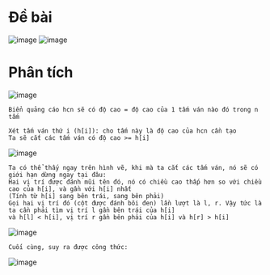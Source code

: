 # Đề bài
![image](https://github.com/VanHoang110802/Competitive_Programming/assets/108053955/f5bafc75-5579-45ae-892f-1aeb163a40b4)
![image](https://github.com/VanHoang110802/Competitive_Programming/assets/108053955/f0b3cd27-ce8b-4d55-8d77-e4df83a16d98)


# Phân tích
![image](https://github.com/VanHoang110802/Competitive_Programming/assets/108053955/f5d4481b-1b3d-48ef-9604-86fb27ba73fa)

```
Biển quảng cáo hcn sẽ có độ cao = độ cao của 1 tấm ván nào đó trong n tấm

Xét tấm ván thứ i (h[i]): cho tấm này là độ cao của hcn cần tạo
Ta sẽ cắt các tấm ván có độ cao >= h[i]
```
![image](https://github.com/VanHoang110802/Competitive_Programming/assets/108053955/748e7b2f-e1ce-49c1-90d2-8ee9f26fd8cc)

```
Ta có thể thấy ngay trên hình vẽ, khi mà ta cắt các tấm ván, nó sẽ có giới hạn dừng ngay tại đâu:
Hai vị trí được đánh mũi tên đó, nó có chiều cao thấp hơn so với chiều cao của h[i], và gần với h[i] nhất
(Tính từ h[i] sang bên trái, sang bên phải)
Gọi hai vị trí đó (cột được đánh bôi đen) lần lượt là l, r. Vậy tức là ta cần phải tìm vị trí l gần bên trái của h[i]
và h[l] < h[i], vị trí r gần bên phải của h[i] và h[r] > h[i]
```
![image](https://github.com/VanHoang110802/Competitive_Programming/assets/108053955/8380e842-a9f8-4b30-9682-faa237e87014)

```
Cuối cùng, suy ra được công thức:
```
![image](https://github.com/VanHoang110802/Competitive_Programming/assets/108053955/cb31dfbf-bd25-4575-97ea-78eb7c84d26e)

